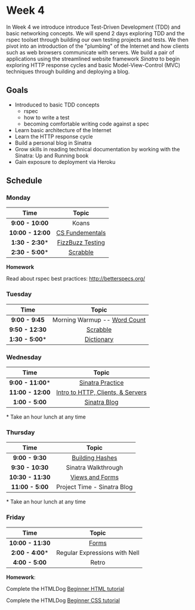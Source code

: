 # Week 4

In Week 4 we introduce introduce Test-Driven Development (TDD) and basic networking concepts. We will spend 2 days exploring TDD and the rspec toolset through building our own testing projects and tests. We then pivot into an introduction of the "plumbing" of the Internet and how clients such as web browsers communicate with servers. We build a pair of applications using the streamlined website framework *Sinatra* to begin exploring HTTP response cycles and basic Model-View-Control (MVC) techniques through building and deploying a blog.

## Goals
- Introduced to basic TDD concepts
    - rspec
    - how to write a test
    - becoming comfortable writing code against a spec
- Learn basic architecture of the Internet
- Learn the HTTP response cycle
- Build a personal blog in Sinatra
- Grow skills in reading technical documentation by working with the Sinatra: Up and Running book
- Gain exposure to deployment via Heroku

## Schedule

### Monday

| Time              | Topic                              |
|:-----------------:|:----------------------------------:|
| **9:00 - 10:00**   | Koans                            |
| **10:00 - 12:00**   | [CS Fundementals](monday/complexity.md)                |
| **1:30 - 2:30*** | [FizzBuzz Testing](monday/testing.md)                  |
| **2:30 - 5:00*** | [Scrabble](monday/scrabble.md)                       |

**Homework**

Read about rspec best practices: http://betterspecs.org/

### Tuesday

| Time               | Topic                           |
|:------------------:|:-------------------------------:|
| **9:00 - 9:45**    | Morning Warmup -- [Word Count](resources/word_count/README.md) |
| **9:50 - 12:30**  | [Scrabble](monday/scrabble.md) |
| **1:30 - 5:00*** | [Dictionary](tuesday/dictionary.md) |

### Wednesday

| Time              | Topic                                              |
|:-----------------:|:--------------------------------------------------:|
| **9:00 - 11:00*** | [Sinatra Practice](friday/sinatra-practice.md) |
| **11:00 - 12:00** | [Intro to HTTP, Clients, & Servers](wednesday/networking.md) |
| **1:00 - 5:00**   | [Sinatra Blog](wednesday/sinatra-blog.md) |

\* Take an hour lunch at any time


### Thursday

| Time              | Topic                          |
|:-----------------:|:------------------------------:|
| **9:00 - 9:30** | [Building Hashes](thursday/building-hashes.md)                |
| **9:30 - 10:30** | Sinatra Walkthrough                |
| **10:30 - 11:30** | [Views and Forms](thursday/views-and-forms.md) |
| **11:00 - 5:00**   | Project Time - Sinatra Blog |

\* Take an hour lunch at any time


### Friday

| Time              | Topic                                                   |
|:-----------------:|:-------------------------------------------------------:|
| **10:00 - 11:30** | [Forms](thursday/views-and-forms.md) |
| **2:00 - 4:00*** |  Regular Expressions with Nell |
| **4:00 - 5:00**   | Retro                                          |

**Homework**:

Complete the HTMLDog [Beginner HTML tutorial](http://www.htmldog.com/guides/html/beginner/)

Complete the HTMLDog [Beginner CSS tutorial](http://www.htmldog.com/guides/css/beginner/)
